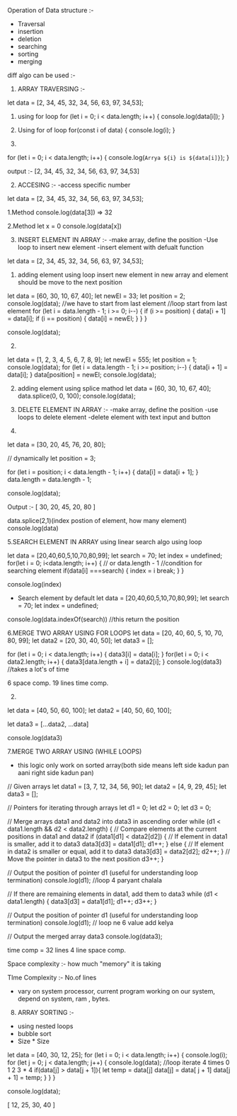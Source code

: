 Operation of Data structure :- 
- Traversal
- insertion
- deletion
- searching
- sorting
- merging

diff algo can be used :-


1. ARRAY TRAVERSING :-

let data = [2, 34, 45, 32, 34, 56, 63, 97, 34,53];

1. using for loop
for (let i = 0; i < data.length; i++) {
  console.log(data[i]);
}


2. Using for of loop
for(const i of data) {
console.log(i);
}

3.
for (let i = 0; i < data.length; i++) {
    console.log(`Arrya ${i} is ${data[i]}`);
  }

output :- [2, 34, 45, 32, 34, 56, 63, 97, 34,53]



2. ACCESING :-
-access specific number 

let data = [2, 34, 45, 32, 34, 56, 63, 97, 34,53];

1.Method
console.log(data[3])
=> 32

2.Method
let x  = 0
console.log(data[x])


3. INSERT ELEMENT IN ARRAY :-
-make array, define the position
-Use loop to insert new element
-insert element with defualt function

let data = [2, 34, 45, 32, 34, 56, 63, 97, 34,53];

1. adding element using loop
insert new element in new array and element should be move to the next position

let data = [60, 30, 10, 67, 40];
let newEl = 33;
let position = 2;
console.log(data);
//we have to start from last element
//loop start from last element
for (let i = data.length - 1; i >= 0; i--) {
  if (i >= position) {
    data[i + 1] = data[i];
    if (i == position) {
      data[i] = newEl;
    }
  }
}

console.log(data);

2.
let data = [1, 2, 3, 4, 5, 6, 7, 8, 9];
let newEl = 555;
let position = 1;
console.log(data);
for (let i = data.length - 1; i >= position; i--) {
  data[i + 1] = data[i];
}
data[position] = newEl;
console.log(data);


2. adding element using splice mathod
let data = [60, 30, 10, 67, 40];
data.splice(0, 0, 100);
console.log(data);



4. DELETE ELEMENT IN ARRAY :-
-make array, define the position
-use loops to delete element
-delete element with text input and button
1.
let data = [30, 20, 45, 76, 20, 80];

// dynamically
let position = 3;

for (let i = position; i < data.length - 1; i++) {
  data[i] = data[i + 1];
}
data.length = data.length - 1;

console.log(data);

Output :-
[ 30, 20, 45, 20, 80 ]

data.splice(2,1)(index postion of element, how many element)
console.log(data)


5.SEARCH ELEMENT IN ARRAY
using linear search algo
using loop

let data = [20,40,60,5,10,70,80,99];
let search = 70;
let index = undefined;
for(let i = 0; i<data.length; i++) { // or data.length - 1
//condition for searching element
if(data[i] ===search) {
  index = i
  break;
 }
}


console.log(index)

- Search element by default
let data = [20,40,60,5,10,70,80,99];
let search = 70;
let index = undefined;

console.log(data.indexOf(search)) //this return the position



6.MERGE TWO ARRAY USING FOR LOOPS
let data = [20, 40, 60, 5, 10, 70, 80, 99];
let data2 = [20, 30, 40, 50];
let data3 = [];

for (let i = 0; i < data.length; i++) {
  data3[i] = data[i];
}
for(let i = 0; i < data2.length; i++) {
 data3[data.length + i] = data2[i];
}
console.log(data3)
//takes a lot's of time

6 space comp.
19 lines time comp.



2.
let data = [40, 50, 60, 100];
let data2 = [40, 50, 60, 100];

let data3 = [...data2, ...data]


console.log(data3)

7.MERGE TWO ARRAY USING (WHILE LOOPS)

- this logic only work on sorted array(both side means left side kadun pan aani right side kadun pan)

// Given arrays
let data1 = [3, 7, 12, 34, 56, 90];
let data2 = [4, 9, 29, 45];
let data3 = [];

// Pointers for iterating through arrays
let d1 = 0;
let d2 = 0;
let d3 = 0;

// Merge arrays data1 and data2 into data3 in ascending order
while (d1 < data1.length && d2 < data2.length) {
  // Compare elements at the current positions in data1 and data2
  if (data1[d1] < data2[d2]) {
    // If element in data1 is smaller, add it to data3
    data3[d3] = data1[d1];
    d1++;
  } else {
    // If element in data2 is smaller or equal, add it to data3
    data3[d3] = data2[d2];
    d2++;
  }
  // Move the pointer in data3 to the next position
  d3++;
}

// Output the position of pointer d1 (useful for understanding loop termination)
console.log(d1); //loop 4 paryant chalala

// If there are remaining elements in data1, add them to data3
while (d1 < data1.length) {
  data3[d3] = data1[d1];
  d1++;
  d3++;
}

// Output the position of pointer d1 (useful for understanding loop termination)
console.log(d1); // loop ne 6 value add kelya

// Output the merged array data3
console.log(data3);

time comp = 32 lines
4 line space comp.


Space complexity :- how much "memory" it is taking

TIme Complexity :- No.of lines
- vary on system processor, current program working on our system, depend on system, ram , bytes.


8. ARRAY SORTING :-
- using nested loops
- bubble sort
- Size * Size

let data = [40, 30, 12, 25];
for (let i = 0; i < data.length; i++) {
  console.log(i);
  for (let j = 0; j < data.length; j++) {
    console.log(data); //loop iterate 4 times  0 1 2 3 * 4
    if(data[j] > data[j + 1]){
      let temp = data[j]
      data[j] = data[ j + 1]
      data[j + 1] = temp;
    }
  }
}


console.log(data);

[ 12, 25, 30, 40 ]
